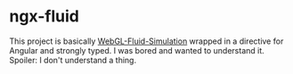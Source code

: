 # ngx-fluid

This project is basically [WebGL-Fluid-Simulation](https://github.com/PavelDoGreat/WebGL-Fluid-Simulation) wrapped in a directive for Angular and strongly typed.
I was bored and wanted to understand it. Spoiler: I don't understand a thing.

